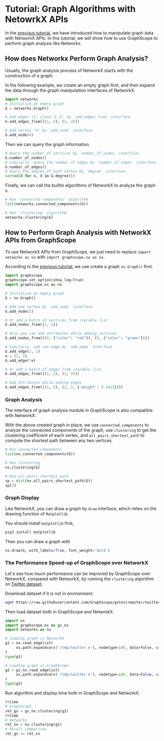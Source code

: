 # Tutorial: Graph Algorithms with NetowrkX APIs

In the [previous tutorial](https://graphscope.io/docs/latest/analytical_engine/tutorial_networkx_operations.html), we have introduced how to manipulate graph data with NetworkX APIs. In this tutorial, we will show how to use GraphScope to perform graph analysis like Networkx. 

## How does Networkx Perform Graph Analysis?

Usually, the graph analysis process of NetworkX starts with the construction of a graph.

In the following example, we create an empty graph first, and then expand the data through the graph manipulation interfaces of NetworkX.

```python
import networkx
# Initialize an empty graph
G = networkx.Graph()

# Add edges (1, 2)and（1 3） by `add_edges_from` interface
G.add_edges_from([(1, 2), (1, 3)])

# Add vertex "4" by `add_node` interface 
G.add_node(4)
```

Then we can query the graph information.

```python
# Query the number of vertices by `number_of_nodes` interface.
G.number_of_nodes()
# Similarly, query the number of edges by `number_of_edges` interface.
G.number_of_edges()
# Query the degree of each vertex by `degree` interface.
sorted(d for n, d in G.degree())
```

Finally, we can call the builtin algorithms of NetworkX to analyze the graph `G`.

```python
# Run 'connected components' algorithm
list(networkx.connected_components(G))

# Run 'clustering' algorithm
networkx.clustering(G)
```

## How to Perform Graph Analysis with NetworkX APIs from GraphScope
To use NetworkX APIs from GraphScope, we just need to replace `import networkx as nx` with `import graphscope.nx as nx`.

According to the [previous tutorial](https://graphscope.io/docs/latest/analytical_engine/tutorial_networkx_operations.html), we use create a graph `nx.Graph()` first.

```python
import graphscope
graphscope.set_option(show_log=True)
import graphscope.nx as nx

# Initialize an empty graph
G = nx.Graph()

# Add one vertex by `add_node` interface
G.add_node(1)

# Or add a batch of vertices from iterable list
G.add_nodes_from([2, 3])

# Also you can add attributes while adding vertices
G.add_nodes_from([(4, {"color": "red"}), (5, {"color": "green"})])

# Similarly, add one edge by `add_edge` interface
G.add_edge(1, 2)
e = (2, 3)
G.add_edge(*e)

# Or add a batch of edges from iterable list
G.add_edges_from([(1, 2), (1, 3)])

# Add attributes while adding edges
G.add_edges_from([(1, 2), (2, 3, {'weight': 3.1415})])
```

### Graph Analysis

The interface of graph analysis module in GraphScope is also compatible with NetworkX.

With the above created graph in place, we use `connected_components` to analyze the connected components of the graph, use `clustering` to get the clustering coefficient of each vertex, and `all_pairs_shortest_path` to compute the shortest path between any two vertices.

```python
# Run connected_components
list(nx.connected_components(G))

# Run clustering
nx.clustering(G)

# Run all_pairs_shortest_path
sp = dict(nx.all_pairs_shortest_path(G))
sp[3]
```

### Graph Display

Like NetworkX, you can draw a graph by `draw` interface, which relies on the drawing function of `Matplotlib`.

You should install `matplotlib` first,

```bash
pip3 install matplotlib
```

Then you can draw a graph with 

```python
nx.draw(G, with_labels=True, font_weight='bold')
```

### The Performance Speed-up of GraphScope over NetworkX

Let's see how much performance can be improved by GraphScope over NetworkX, compared with NetworkX, by running the `clustering` algorithm on [Twitter dataset](https://snap.stanford.edu/data/ego-Twitter.html).

Download dataset if it is not in environment:

```bash
wget https://raw.githubusercontent.com/GraphScope/gstest/master/twitter.e -P /tmp
```

Then load dataset both in GraphScope and NetwrokX.

```python
import os
import graphscope.nx as gs_nx
import networkx as nx

# loading graph in NetworkX
g1 = nx.read_edgelist(
     os.path.expandvars('/tmp/twitter.e'), nodetype=int, data=False, create_using=nx.Graph
)
type(g1)

# Loading graph in GraphScope
g2 = gs_nx.read_edgelist(
     os.path.expandvars('/tmp/twitter.e'), nodetype=int, data=False, create_using=gs_nx.Graph
)
type(g2)
```

Run algorithm and display time both in GraphScope and NetworkX.

```python
%%time
# GraphScope
ret_gs = gs_nx.clustering(g2)
%%time
# NetworkX
ret_nx = nx.clustering(g1)
# Result comparison
ret_gs == ret_nx
```